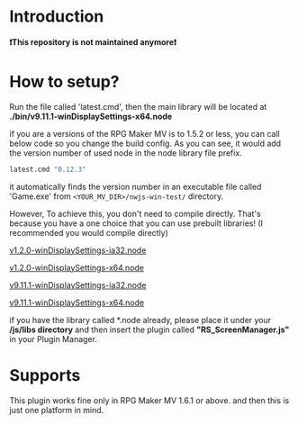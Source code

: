 # Introduction

**❗️This repository is not maintained anymore❗️**

# How to setup?

Run the file called 'latest.cmd', then the main library will be located at **./bin/v9.11.1-winDisplaySettings-x64.node**

if you are a versions of the RPG Maker MV is to 1.5.2 or less, you can call below code so you change the build config. As you can see, it would add the version number of used node in the node library file prefix.

```cmd
latest.cmd "0.12.3"
```

it automatically finds the version number in an executable file called 'Game.exe' from `<YOUR_MV_DIR>/nwjs-win-test/` directory.

However, To achieve this, you don't need to compile directly. That's because you have a one choice that you can use prebuilt libraries! (I recommended you would compile directly)

[v1.2.0-winDisplaySettings-ia32.node](https://github.com/biud436/MV/raw/master/Windows/Resolutions/bin/v1.2.0-winDisplaySettings-ia32.node)

[v1.2.0-winDisplaySettings-x64.node](https://github.com/biud436/MV/raw/master/Windows/Resolutions/bin/v1.2.0-winDisplaySettings-x64.node)

[v9.11.1-winDisplaySettings-ia32.node](https://github.com/biud436/MV/raw/master/Windows/Resolutions/bin/v9.11.1-winDisplaySettings-ia32.node)

[v9.11.1-winDisplaySettings-x64.node](https://github.com/biud436/MV/raw/master/Windows/Resolutions/bin/v9.11.1-winDisplaySettings-x64.node)

if you have the library called \*.node already, please place it under your **/js/libs directory** and then
insert the plugin called **"RS_ScreenManager.js"** in your Plugin Manager.

# Supports

This plugin works fine only in RPG Maker MV 1.6.1 or above. and then this is just one platform in mind.
